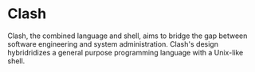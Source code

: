 # Clash
Clash, the combined language and shell, aims to bridge the gap between software engineering and system administration. Clash's design hybridridizes a general purpose programming language with a Unix-like shell.
